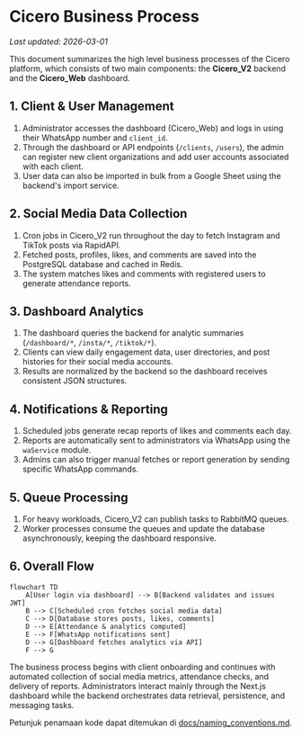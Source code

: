 # Cicero Business Process
*Last updated: 2026-03-01*

This document summarizes the high level business processes of the Cicero platform, which consists of two main components: the **Cicero_V2** backend and the **Cicero_Web** dashboard.

## 1. Client & User Management

1. Administrator accesses the dashboard (Cicero_Web) and logs in using their WhatsApp number and `client_id`.
2. Through the dashboard or API endpoints (`/clients`, `/users`), the admin can register new client organizations and add user accounts associated with each client.
3. User data can also be imported in bulk from a Google Sheet using the backend's import service.

## 2. Social Media Data Collection

1. Cron jobs in Cicero_V2 run throughout the day to fetch Instagram and TikTok posts via RapidAPI.
2. Fetched posts, profiles, likes, and comments are saved into the PostgreSQL database and cached in Redis.
3. The system matches likes and comments with registered users to generate attendance reports.

## 3. Dashboard Analytics

1. The dashboard queries the backend for analytic summaries (`/dashboard/*`, `/insta/*`, `/tiktok/*`).
2. Clients can view daily engagement data, user directories, and post histories for their social media accounts.
3. Results are normalized by the backend so the dashboard receives consistent JSON structures.

## 4. Notifications & Reporting

1. Scheduled jobs generate recap reports of likes and comments each day.
2. Reports are automatically sent to administrators via WhatsApp using the `waService` module.
3. Admins can also trigger manual fetches or report generation by sending specific WhatsApp commands.

## 5. Queue Processing

1. For heavy workloads, Cicero_V2 can publish tasks to RabbitMQ queues.
2. Worker processes consume the queues and update the database asynchronously, keeping the dashboard responsive.

## 6. Overall Flow

```mermaid
flowchart TD
    A[User login via dashboard] --> B[Backend validates and issues JWT]
    B --> C[Scheduled cron fetches social media data]
    C --> D[Database stores posts, likes, comments]
    D --> E[Attendance & analytics computed]
    E --> F[WhatsApp notifications sent]
    D --> G[Dashboard fetches analytics via API]
    F --> G
```

The business process begins with client onboarding and continues with automated collection of social media metrics, attendance checks, and delivery of reports. Administrators interact mainly through the Next.js dashboard while the backend orchestrates data retrieval, persistence, and messaging tasks.

Petunjuk penamaan kode dapat ditemukan di [docs/naming_conventions.md](naming_conventions.md).
